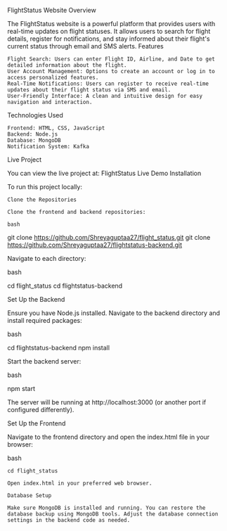 FlightStatus Website
Overview

The FlightStatus website is a powerful platform that provides users with real-time updates on flight statuses. It allows users to search for flight details, register for notifications, and stay informed about their flight's current status through email and SMS alerts.
Features

    Flight Search: Users can enter Flight ID, Airline, and Date to get detailed information about the flight.
    User Account Management: Options to create an account or log in to access personalized features.
    Real-Time Notifications: Users can register to receive real-time updates about their flight status via SMS and email.
    User-Friendly Interface: A clean and intuitive design for easy navigation and interaction.

Technologies Used

    Frontend: HTML, CSS, JavaScript
    Backend: Node.js
    Database: MongoDB
    Notification System: Kafka

Live Project

You can view the live project at: FlightStatus Live Demo
Installation

To run this project locally:

    Clone the Repositories

    Clone the frontend and backend repositories:

    bash

git clone https://github.com/Shreyaguptaa27/flight_status.git
git clone https://github.com/Shreyaguptaa27/flightstatus-backend.git

Navigate to each directory:

bash

cd flight_status
cd flightstatus-backend

Set Up the Backend

Ensure you have Node.js installed. Navigate to the backend directory and install required packages:

bash

cd flightstatus-backend
npm install

Start the backend server:

bash

npm start

The server will be running at http://localhost:3000 (or another port if configured differently).

Set Up the Frontend

Navigate to the frontend directory and open the index.html file in your browser:

bash

    cd flight_status

    Open index.html in your preferred web browser.

    Database Setup

    Make sure MongoDB is installed and running. You can restore the database backup using MongoDB tools. Adjust the database connection settings in the backend code as needed.

